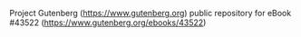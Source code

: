 Project Gutenberg (https://www.gutenberg.org) public repository for eBook #43522 (https://www.gutenberg.org/ebooks/43522)

